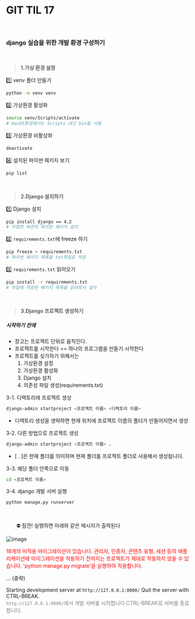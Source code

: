 # GIT TIL 17


<br>

### django 실습을 위한 개발 환경 구성하기

<br>

>  **1.가상 환경 설정**

<aside>
1️⃣ venv 폴더 만들기

```bash
python -m venv venv
```

2️⃣ 가상환경 활성화

```bash
source venv/Scripts/activate
# macOS환경에서는 Scripts 대신 bin을 사용
```

3️⃣ 가상환경 비활성화

```bash
deactivate
```

4️⃣ 설치된 파이썬 패키지 보기

```bash
pip list
```

</aside>

<br>

> **2.Django 설치하기**

<aside>
1️⃣ Django 설치

```bash
pip install django == 4.2
# 지정한 버전의 파이썬 패키지 설치
```

2️⃣  `requirements.txt`에 freeze 하기

```bash
pip freeze > requirements.txt
# 파이썬 패키지 목록을 txt파일로 저장
```

3️⃣ `requirements.txt` 읽어오기

```bash
pip install -r requirements.txt
# 파일에 저장된 패키지 목록을 읽어와서 설치
```

</aside>

<br>

> **3.Django 프로젝트 생성하기**

##### 시작하기 전에
- 장고는 프로젝트 단위로 움직인다.
- 프로젝트를 시작한다 == 하나의 프로그램을 만들기 시작한다
- 프로젝트를 싲가하기 위해서는
    1. 가상환경 설정
    2. 가상환경 활성화
    3. Django 설치
    4. 의존성 파일 생성(requirements.txt)




3-1. 디렉토리에 프로젝트 생성

```bash
django-admin startproject <프로젝트 이름> <디렉토리 이름>
```
*  디렉토리 생성을 생략하면 현재 위치에 프로젝트 이름의 폴더가 만들어지면서 생성

3-2. 다른 방법으로 프로젝트 생성

```bash
django-admin startproject <프로젝트 이름> .
```
*  [ . ]은 현재 폴더를 의미하며 현재 폴더를 프로젝트 폴더로 사용해서 생성됩니다.

3-3. 해당 폴더 안쪽으로 이동

```bash
cd <프로젝트 이름>
```

3-4. django 개발 서버 실행

```bash
python manage.py runserver
```   
   
<br>

　　⛔ 잠깐! 실행하면 아래와 같은 메시지가 출력된다

![image](https://github.com/user-attachments/assets/852b28e9-ba2f-47bc-b9e3-bbe2d3c3882e)

<span style="color:red">18개의 미적용 마이그레이션이 있습니다. 관리자, 인증자, 콘텐츠 유형, 세션 등의 애플리케이션에 마이그레이션을 적용하기 전까지는 프로젝트가 제대로 작동하지 않을 수 있습니다.
'python manage\.py migrate'을 실행하여 적용합니다. </span>

... (중략)

Starting development server at `http://127.0.0.1:8000/`
Quit the server with CTRL-BREAK. <br>
<span style="color:gray">`http://127.0.0.1:8000/`에서 개발 서버를 시작합니다
CTRL-BREAK로 서버를 종료합니다. </span>

<br>

